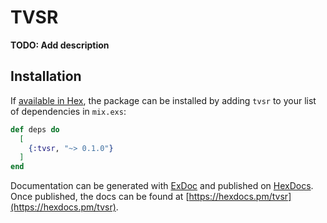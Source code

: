 # TVSR

**TODO: Add description**

## Installation

If [available in Hex](https://hex.pm/docs/publish), the package can be installed
by adding `tvsr` to your list of dependencies in `mix.exs`:

```elixir
def deps do
  [
    {:tvsr, "~> 0.1.0"}
  ]
end
```

Documentation can be generated with [ExDoc](https://github.com/elixir-lang/ex_doc)
and published on [HexDocs](https://hexdocs.pm). Once published, the docs can
be found at [https://hexdocs.pm/tvsr](https://hexdocs.pm/tvsr).

